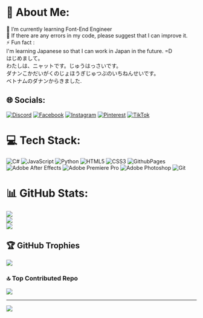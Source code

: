 # 💫 About Me:
🌱 I’m currently learning Font-End Engineer<br>💬 If there are any errors in my code, please suggest that I can improve it.<br>⚡ Fun fact : <br>I'm learning Japanese so that I can work in Japan in the future.   =D<br>はじめまして。<br>わたしは、ニャットです。じゅうはっさいです。<br>ダナンこかだいがくのじょほうぎじゅつぶのいちねんせいです。<br>ベトナムのダナンからきました.


## 🌐 Socials:
[![Discord](https://img.shields.io/badge/Discord-%237289DA.svg?logo=discord&logoColor=white)](https://discord.gg/u8hVwz7W3h) [![Facebook](https://img.shields.io/badge/Facebook-%231877F2.svg?logo=Facebook&logoColor=white)](https://facebook.com/t.nhat.231026/) [![Instagram](https://img.shields.io/badge/Instagram-%23E4405F.svg?logo=Instagram&logoColor=white)](https://instagram.com/tnht.per06/) [![Pinterest](https://img.shields.io/badge/Pinterest-%23E60023.svg?logo=Pinterest&logoColor=white)](https://pinterest.com/ThanhNhat23/) [![TikTok](https://img.shields.io/badge/TikTok-%23000000.svg?logo=TikTok&logoColor=white)](https://tiktok.com/@_tnhat.perfect) 

# 💻 Tech Stack:
![C#](https://img.shields.io/badge/c%23-%23239120.svg?style=for-the-badge&logo=c++&logoColor=white) ![JavaScript](https://img.shields.io/badge/javascript-%23323330.svg?style=for-the-badge&logo=javascript&logoColor=%23F7DF1E) ![Python](https://img.shields.io/badge/python-3670A0?style=for-the-badge&logo=python&logoColor=ffdd54) ![HTML5](https://img.shields.io/badge/html5-%23E34F26.svg?style=for-the-badge&logo=html5&logoColor=white) ![CSS3](https://img.shields.io/badge/css3-%231572B6.svg?style=for-the-badge&logo=css3&logoColor=white) ![GithubPages](https://img.shields.io/badge/github%20pages-121013?style=for-the-badge&logo=github&logoColor=white) ![Adobe After Effects](https://img.shields.io/badge/Adobe%20After%20Effects-9999FF.svg?style=for-the-badge&logo=Adobe%20After%20Effects&logoColor=white) ![Adobe Premiere Pro](https://img.shields.io/badge/Adobe%20Premiere%20Pro-9999FF.svg?style=for-the-badge&logo=Adobe%20Premiere%20Pro&logoColor=white) ![Adobe Photoshop](https://img.shields.io/badge/adobe%20photoshop-%2331A8FF.svg?style=for-the-badge&logo=adobe%20photoshop&logoColor=white) ![Git](https://img.shields.io/badge/git-%23F05033.svg?style=for-the-badge&logo=git&logoColor=white)
# 📊 GitHub Stats:
![](https://github-readme-stats.vercel.app/api?username=thanhnhat23&theme=dark&hide_border=false&include_all_commits=false&count_private=false)<br/>
![](https://github-readme-streak-stats.herokuapp.com/?user=thanhnhat23&theme=dark&hide_border=false)<br/>
![](https://github-readme-stats.vercel.app/api/top-langs/?username=thanhnhat23&theme=dark&hide_border=false&include_all_commits=false&count_private=false&layout=compact)

## 🏆 GitHub Trophies
![](https://github-profile-trophy.vercel.app/?username=thanhnhat23&theme=radical&no-frame=false&no-bg=true&margin-w=4)

### 🔝 Top Contributed Repo
![](https://github-contributor-stats.vercel.app/api?username=thanhnhat23&limit=5&theme=dark&combine_all_yearly_contributions=true)

---
[![](https://visitcount.itsvg.in/api?id=thanhnhat23&icon=0&color=0)](https://visitcount.itsvg.in)

<!-- Proudly created with GPRM ( https://gprm.itsvg.in ) -->
